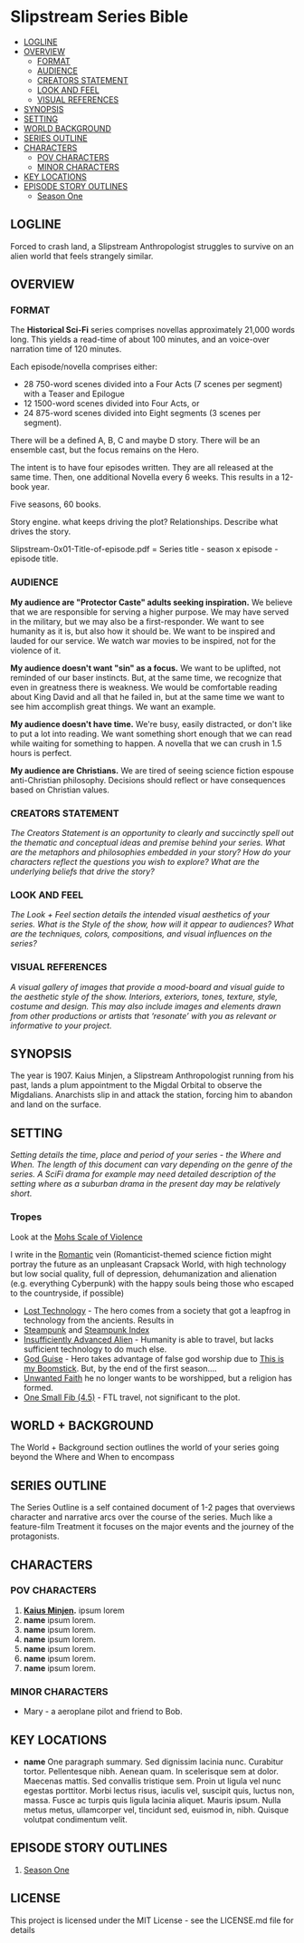 # Slipstream Series Bible

* [LOGLINE](#logline)
* [OVERVIEW](#overview)
   * [FORMAT](#format)
   * [AUDIENCE](#audience)
   * [CREATORS STATEMENT](#creators-statement)
   * [LOOK AND FEEL](#look-and-feel)
   * [VISUAL REFERENCES](#visual-references)
* [SYNOPSIS](#synopsis)
* [SETTING](#setting)
* [WORLD   BACKGROUND](#world--background)
* [SERIES OUTLINE](#series-outline)
* [CHARACTERS](#characters)
   * [POV CHARACTERS](#pov-characters)
   * [MINOR CHARACTERS](#minor-characters)
* [KEY LOCATIONS](#key-locations)
* [EPISODE STORY OUTLINES](#episode-story-outlines)
   * [Season One](#season-one)

## LOGLINE

Forced to crash land, a Slipstream Anthropologist struggles to survive on an alien world that feels strangely similar.

## OVERVIEW

### FORMAT

The **Historical Sci-Fi** series comprises novellas approximately 21,000 words long. This yields a read-time of about 100 minutes, and an voice-over narration time of 120 minutes.

Each episode/novella comprises either:
* 28 750-word scenes divided into a Four Acts (7 scenes per segment) with a Teaser and Epilogue
* 12 1500-word scenes divided into Four Acts, or
* 24 875-word scenes divided into Eight segments (3 scenes per segment).

There will be a defined A, B, C and maybe D story. There will be an ensemble cast, but the focus remains on the Hero.

The intent is to have four episodes written. They are all released at the same time. Then, one additional Novella every 6 weeks. This results in a 12-book year.

Five seasons, 60 books.

Story engine. what keeps driving the plot? Relationships. Describe what drives the story.

Slipstream-0x01-Title-of-episode.pdf = Series title - season x episode - episode title.

<!-- The Format of your series encompasses a number of structural elements of your series. These include:
- The Length of episodes
- The Number of episodes
- The Structure of the episodes and their story arcs
- The Genre of the series
- The Release pattern of episodes (how often and how spaced apart) -->

### AUDIENCE
<!-- Here you should clearly define your target audience; by age, demographic or interests - sometimes around  particular network, channel or medium.  You may also take into consideration the audiences of other shows and aim your project to appeal to the same audience as a similar series, or one in the same style or genre. -->

**My audience are "Protector Caste" adults seeking inspiration.** We believe that we are responsible for serving a higher purpose. We may have served in the military, but we may also be a first-responder. We want to see humanity as it is, but also how it should be. We want to be inspired and lauded for our service. We watch war movies to be inspired, not for the violence of it.

**My audience doesn't want "sin" as a focus.** We want to be uplifted, not reminded of our baser instincts. But, at the same time, we recognize that even in greatness there is weakness. We would be comfortable reading about King David and all that he failed in, but at the same time we want to see him accomplish great things. We want an example.

**My audience doesn't have time.** We're busy, easily distracted, or don't like to put a lot into reading. We want something short enough that we can read while waiting for something to happen. A novella that we can crush in 1.5 hours is perfect.

**My audience are Christians.** We are tired of seeing science fiction espouse anti-Christian philosophy. Decisions should reflect or have consequences based on Christian values.

### CREATORS STATEMENT
_The Creators Statement is an opportunity to clearly and succinctly spell out the thematic and conceptual ideas and premise behind your series. What are the metaphors and philosophies embedded in your story? How do your characters reflect the questions you wish to explore? What are the underlying beliefs that drive the story?_

### LOOK AND FEEL
_The Look + Feel section details the intended visual aesthetics of your series. What is the Style of the show, how will it appear to audiences? What are the techniques, colors, compositions, and visual influences on the series?_

### VISUAL REFERENCES
_A visual gallery of images that provide a mood-board and visual guide to the aesthetic style of the show. Interiors, exteriors, tones, texture, style, costume and design. This may also include images and elements drawn from other productions or artists that ‘resonate’ with you as relevant or informative to your project._

## SYNOPSIS
<!-- The Synopsis of your series is short document of less than 1 page (4-5 paragraphs) that summarizes the world of the story, the major characters and the central tension. -->

The year is 1907. Kaius Minjen, a Slipstream Anthropologist running from his past, lands a plum appointment to the Migdal Orbital to observe the Migdalians. Anarchists slip in and attack the station, forcing him to abandon and land on the surface.

## SETTING

_Setting details the time, place and period of your series - the Where and When. The length of this document can vary depending on the genre of the series. A SciFi drama for example may need detailed description of the setting where as a suburban drama in the present day may be relatively short._

### Tropes

Look at the [Mohs Scale of Violence](http://tvtropes.org/pmwiki/pmwiki.php/Main/MohsScaleOfViolenceHardness)

I write in the [Romantic](http://tvtropes.org/pmwiki/pmwiki.php/Main/RomanticismVersusEnlightenment) vein (Romanticist-themed science fiction might portray the future as an unpleasant Crapsack World, with high technology but low social quality, full of depression, dehumanization and alienation (e.g. everything Cyberpunk) with the happy souls being those who escaped to the countryside, if possible)

* [Lost Technology](http://tvtropes.org/pmwiki/pmwiki.php/Main/LostTechnology) - The hero comes from a society that got a leapfrog in technology from the ancients. Results in
* [Steampunk](http://tvtropes.org/pmwiki/pmwiki.php/Main/Steampunk) and [Steampunk Index](http://tvtropes.org/pmwiki/pmwiki.php/Main/SteampunkIndex)
* [Insufficiently Advanced Alien](http://tvtropes.org/pmwiki/pmwiki.php/Main/InsufficientlyAdvancedAlien) - Humanity is able to travel, but lacks sufficient technology to do much else.
* [God Guise](http://tvtropes.org/pmwiki/pmwiki.php/Main/GodGuise) - Hero takes advantage of false god worship due to [This is my Boomstick](http://tvtropes.org/pmwiki/pmwiki.php/Main/ThisIsMyBoomstick). But, by the end of the first season....
* [Unwanted Faith](http://tvtropes.org/pmwiki/pmwiki.php/Main/UnwantedFalseFaith) he no longer wants to be worshipped, but a religion has formed.
* [One Small Fib (4.5)](http://tvtropes.org/pmwiki/pmwiki.php/Mohs/OneBigLie) - FTL travel, not significant to the plot.


## WORLD + BACKGROUND

The World + Background section outlines the world of your series going beyond the Where and When to encompass

## SERIES OUTLINE

The Series Outline is a self contained document of 1-2 pages that overviews character and narrative arcs over the course of the series. Much like a feature-film Treatment it focuses on the major events and the journey of the protagonists.

## CHARACTERS

### POV CHARACTERS

<!-- The Characters section should list all your major characters and in 2-3 paragraphs for each, outline their personal characteristics, wants, needs, obstacles and flaws. It should also clearly indicate the relationships between characters. -->

1. **[Kaius Minjen](/docs/characters/kaius-minjen.md).** ipsum lorem
2. **name** ipsum lorem.
3. **name** ipsum lorem.
4. **name** ipsum lorem.
5. **name** ipsum lorem.
6. **name** ipsum lorem.
7. **name** ipsum lorem.

### MINOR CHARACTERS
<!-- The Minor Characters section is a listing of minor characters in the story with a brief sentence on who they are. -->

* Mary - a aeroplane pilot and friend to Bob.

## KEY LOCATIONS

<!-- Key Locations lays out the central locations in the series, the recurring locations that are important to the characters and the world and the dominant locations where the story will play out.

This section should list the locations and provide a 1-2 paragraph description of each. -->

* **name** One paragraph summary. Sed dignissim lacinia nunc. Curabitur tortor. Pellentesque nibh. Aenean quam. In scelerisque sem at dolor. Maecenas mattis. Sed convallis tristique sem. Proin ut ligula vel nunc egestas porttitor. Morbi lectus risus, iaculis vel, suscipit quis, luctus non, massa. Fusce ac turpis quis ligula lacinia aliquet. Mauris ipsum. Nulla metus metus, ullamcorper vel, tincidunt sed, euismod in, nibh. Quisque volutpat condimentum velit.


## EPISODE STORY OUTLINES
<!-- The Episode Storylines provide a focused summary of the major plot arcs for each episode showing both the storyline within each episode and how each episode contributes to any over-arching story line across the series.

Each Episode should be summarized in 2-4 paragraphs. -->

1. [Season One](/docs/1x00-outline.md)

## LICENSE
This project is licensed under the MIT License - see the LICENSE.md file for details
